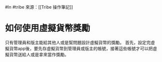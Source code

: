 #ln #tribe
來源：[[Tribe 操作筆記]]

# 如何使用虛擬貨幣獎勵
只有管理員和版主能給其他人或是幫問題設計虛擬貨幣的獎勵。
首先，設定完虛擬貨幣app後，要先存虛擬貨幣到管理員或版主的帳號，接著這些帳號才可以把虛擬貨幣送給人或是拿來當作獎勵。

